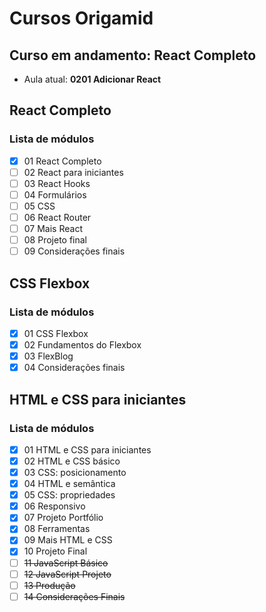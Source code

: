 # Cursos Origamid

## Curso em andamento: React Completo

- Aula atual: **0201 Adicionar React**

## React Completo

### Lista de módulos

- [x] 01 React Completo
- [ ] 02 React para iniciantes
- [ ] 03 React Hooks
- [ ] 04 Formulários
- [ ] 05 CSS
- [ ] 06 React Router
- [ ] 07 Mais React
- [ ] 08 Projeto final
- [ ] 09 Considerações finais

## CSS Flexbox

### Lista de módulos

- [x] 01 CSS Flexbox
- [x] 02 Fundamentos do Flexbox
- [x] 03 FlexBlog
- [x] 04 Considerações finais

## HTML e CSS para iniciantes

### Lista de módulos

- [x] 01 HTML e CSS para iniciantes
- [x] 02 HTML e CSS básico
- [x] 03 CSS: posicionamento
- [x] 04 HTML e semântica
- [x] 05 CSS: propriedades
- [x] 06 Responsivo
- [x] 07 Projeto Portfólio
- [x] 08 Ferramentas
- [x] 09 Mais HTML e CSS
- [x] 10 Projeto Final
- [ ] ~~11 JavaScript Básico~~
- [ ] ~~12 JavaScript Projeto~~
- [ ] ~~13 Produção~~
- [ ] ~~14 Considerações Finais~~
